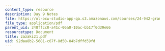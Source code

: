 ```yaml
---
content_type: resource
description: Day 9 Notes
file: https://ol-ocw-studio-app-qa.s3.amazonaws.com/courses/24-942-grammar-of-a-less-familiar-language-spring-2003/92daa8b25681c67f8d5084b7dffd59fd_zazaki21.pdf
file_type: application/pdf
parent_uid: 248ffcc0-a41c-06a0-10ac-bb17f0d39e66
resourcetype: Document
title: zazaki21.pdf
uid: 92daa8b2-5681-c67f-8d50-84b7dffd59fd
---
```

